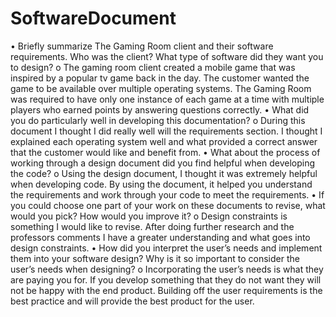 # SoftwareDocument
•	Briefly summarize The Gaming Room client and their software requirements. Who was the client? What type of software did they want you to design?
o	The gaming room client created a mobile game that was inspired by a popular tv game back in the day. The customer wanted the game to be available over multiple operating systems. The Gaming Room was required to have only one instance of each game at a time with multiple players who earned points by answering questions correctly.
•	What did you do particularly well in developing this documentation?
o	During this document I thought I did really well will the requirements section. I thought I explained each operating system well and what provided a correct answer that the customer would like and benefit from.
•	What about the process of working through a design document did you find helpful when developing the code?
o	Using the design document, I thought it was extremely helpful when developing code. By using the document, it helped you understand the requirements and work through your code to meet the requirements. 
•	If you could choose one part of your work on these documents to revise, what would you pick? How would you improve it?
o	Design constraints is something I would like to revise. After doing further research and the professors comments I have a greater understanding and what goes into design constraints.
•	How did you interpret the user’s needs and implement them into your software design? Why is it so important to consider the user’s needs when designing?
o	Incorporating the user’s needs is what they are paying you for. If you develop something that they do not want they will not be happy with the end product. Building off the user requirements is the best practice and will provide the best product for the user. 

